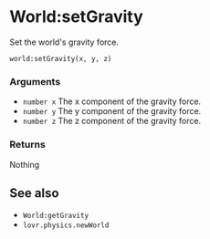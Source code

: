 <!--
category: reference
-->

World:setGravity
===

Set the world's gravity force.

    world:setGravity(x, y, z)

### Arguments

- `number x` The x component of the gravity force.
- `number y` The y component of the gravity force.
- `number z` The z component of the gravity force.

### Returns

Nothing

See also
---

- `World:getGravity`
- `lovr.physics.newWorld`

